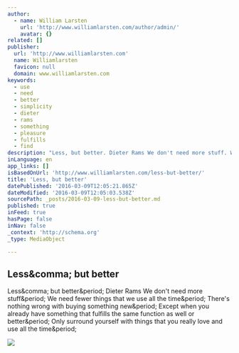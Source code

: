 ```yaml
---
author:
  - name: William Larsten
    url: 'http://www.williamlarsten.com/author/admin/'
    avatar: {}
related: []
publisher:
  url: 'http://www.williamlarsten.com'
  name: Williamlarsten
  favicon: null
  domain: www.williamlarsten.com
keywords:
  - use
  - need
  - better
  - simplicity
  - dieter
  - rams
  - something
  - pleasure
  - fulfills
  - find
description: "Less, but better. Dieter Rams We don't need more stuff. We need fewer things that we use all the time. There's nothing wrong with buying something new. Except when you already have something that fulfills the same function as well or better. Only surround yourself with things that you really love and use all the time."
inLanguage: en
app_links: []
isBasedOnUrl: 'http://www.williamlarsten.com/less-but-better/'
title: 'Less, but better'
datePublished: '2016-03-09T12:05:21.865Z'
dateModified: '2016-03-09T12:05:03.538Z'
sourcePath: _posts/2016-03-09-less-but-better.md
published: true
inFeed: true
hasPage: false
inNav: false
_context: 'http://schema.org'
_type: MediaObject

---
```

<article style=""><h1>Less&amp;comma; but better</h1><p>Less&amp;comma; but better&amp;period; Dieter Rams We don't need more stuff&amp;period; We need fewer things that we use all the time&amp;period; There's nothing wrong with buying something new&amp;period; Except when you already have something that fulfills the same function as well or better&amp;period; Only surround yourself with things that you really love and use all the time&amp;period;</p><img src="http://www.williamlarsten.com/wp-content/uploads/2015/04/william-larsten-logo.png" /></article>